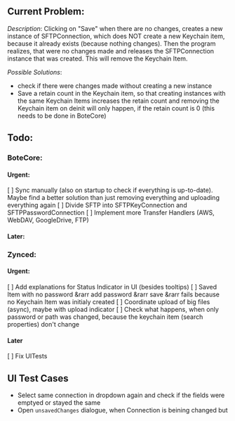 ## Current Problem:

_Description_: Clicking on "Save" when there are no changes, creates a new instance of SFTPConnection, which does NOT create a new Keychain item, because it already exists (because nothing changes). Then the program realizes, that were no changes made and releases the SFTPConnection instance that was created. This will remove the Keychain Item.

_Possible Solutions_:
* check if there were changes made without creating a new instance
* Save a retain count in the Keychain item, so that creating instances with the same Keychain Items increases the retain count and removing the Keychain item on deinit will only happen, if the retain count is 0 (this needs to be done in BoteCore)


## Todo:

### BoteCore:
#### Urgent:
[ ] Sync manually (also on startup to check if everything is up-to-date). Maybe find a better solution than just removing everything and uploading everything again
[ ] Divide SFTP into SFTPKeyConnection and SFTPPasswordConnection
[ ] Implement more Transfer Handlers (AWS, WebDAV, GoogleDrive, FTP)

#### Later:


### Zynced:
#### Urgent:
[ ] Add explanations for Status Indicator in UI (besides tooltips)
[ ] Saved Item with no password &rarr add password &rarr save &rarr fails because no Keychain Item was initialy created
[ ] Coordinate upload of big files (async), maybe with upload indicator
[ ] Check what happens, when only password or path was changed, because the keychain item (search properties) don't change

#### Later
[ ] Fix UITests



## UI Test Cases

* Select same connection in dropdown again and check if the fields were emptyed or stayed the same
* Open `unsavedChanges` dialogue, when Connection is beining changed but
